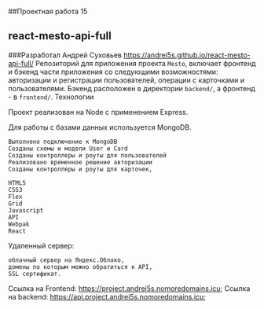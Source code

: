 ##Проектная работа 15
## react-mesto-api-full
###Разработал Андрей Суховьев
 https://andrei5s.github.io/react-mesto-api-full/
 Репозиторий для приложения проекта `Mesto`, включает фронтенд и бэкенд части приложения со следующими возможностями: авторизации и регистрации пользователей, операции с карточками и пользователями. Бэкенд расположен в директории `backend/`, а фронтенд - в `frontend/`.
Технологии

Проект реализован на Node с применением Express.

Для работы с базами данных используется MongoDB.

    Выполнено подключение к MongoDB
    Созданы схемы и модели User и Card
    Созданы контроллеры и роуты для пользователей
    Реализовано временное решение авторизации
    Созданы контроллеры и роуты для карточек,
    
    HTML5
    CSS3
    Flex
    Grid
    Javascript
    API
    Webpak
    React

Удаленный сервер:

    облачный сервер на Яндекс.Облако,
    домены по которым можно обратиться к API,
    SSL сертификат.

Ссылка на Frontend: https://project.andrei5s.nomoredomains.icu;
Ссылка на backend: https://api.project.andrei5s.nomoredomains.icu;
